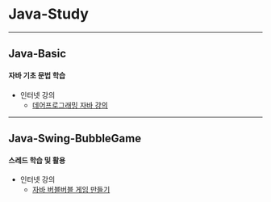 # Java-Study

---

## Java-Basic

#### 자바 기초 문법 학습

- 인터넷 강의
  + [데어프로그래밍 자바 강의](https://easyupclass.e-itwill.com/course/course_view.jsp?id=18&cid=102&ch=course)

---

## Java-Swing-BubbleGame

#### 스레드 학습 및 활용

- 인터넷 강의
  + [자바 버블버블 게임 만들기](https://www.youtube.com/playlist?list=PL93mKxaRDidGqGOsNQ1DqTwB0xA_ON-nY)
